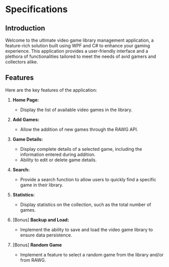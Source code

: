 ﻿# Specifications

## Introduction

Welcome to the ultimate video game library management application, a feature-rich solution built using WPF and C# to
enhance your gaming experience. This application provides a user-friendly interface and a plethora of functionalities
tailored to meet the needs of avid gamers and collectors alike.

## Features

Here are the key features of the application:

1. **Home Page:**
    - Display the list of available video games in the library.

2. **Add Games:**
    - Allow the addition of new games through the RAWG API.

3. **Game Details:**
    - Display complete details of a selected game, including the information entered during addition.
    - Ability to edit or delete game details.

4. **Search:**
    - Provide a search function to allow users to quickly find a specific game in their library.

5. **Statistics:**
    - Display statistics on the collection, such as the total number of games.

6. [Bonus] **Backup and Load:**
    - Implement the ability to save and load the video game library to ensure data persistence.

7. [Bonus] **Random Game**
    - Implement a feature to select a random game from the library and/or from RAWG.